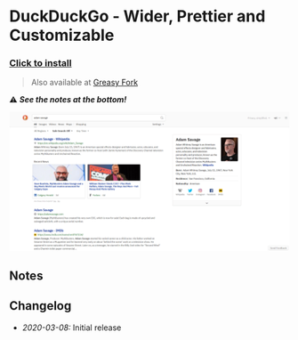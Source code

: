 # DuckDuckGo - Wider, Prettier and Customizable

### [Click to install](https://github.com/krisu5/userstyles/raw/master/DuckDuckGo%20-%20Wider%20Prettier%20and%20Customizable/duckduckgo_wider_prettier_and_customizable.user.css)

> Also available at [Greasy Fork]()



⚠ ***See the notes at the bottom!***

![Userstyle screenshot](screenshots/1_default.png)

## Notes



## Changelog

- *2020-03-08:* Initial release